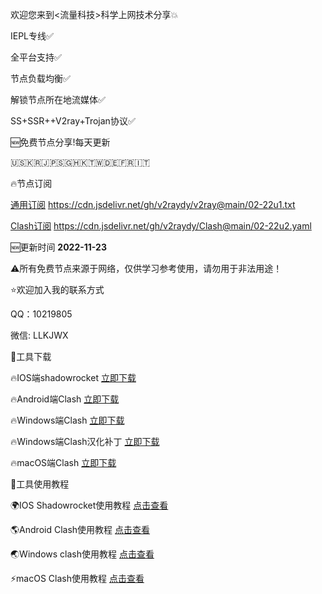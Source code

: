 欢迎您来到<流量科技>科学上网技术分享💥

IEPL专线✅

全平台支持✅

节点负载均衡✅

解锁节点所在地流媒体✅

SS+SSR++V2ray+Trojan协议✅

🆕免费节点分享!每天更新

🇺🇸🇰🇷🇯🇵🇸🇬🇭🇰🇹🇼🇩🇪🇫🇷🇮🇹

🔥节点订阅

[通用订阅](https://cdn.jsdelivr.net/gh/v2raydy/v2ray@main/02-22u1.txt) https://cdn.jsdelivr.net/gh/v2raydy/v2ray@main/02-22u1.txt

[Clash订阅](https://cdn.jsdelivr.net/gh/v2raydy/Clash@main/02-22u2.yaml) https://cdn.jsdelivr.net/gh/v2raydy/Clash@main/02-22u2.yaml

🆕更新时间 **2022-11-23**

⚠️所有免费节点来源于网络，仅供学习参考使用，请勿用于非法用途！

⭐️欢迎加入我的联系方式

QQ：10219805 

微信: LLKJWX 

🌈工具下载

🔥IOS端shadowrocket [立即下载](https://free.shadowrocket.online)

🔥Android端Clash [立即下载](https://download.hutao.cloud/clients/Clash-Android.apk)

🔥Windows端Clash [立即下载](https://download.hutao.cloud/clients/Clash-Windows.exe)

🔥Windows端Clash汉化补丁 [立即下载](https://drive.google.com/file/d/1hLY1pedrIxA1u8sEkPWnMLEsQawD0nvf/view?usp=sharing)

🔥macOS端Clash [立即下载](https://download.hutao.cloud/clients/ClashX.dmg)

🌟工具使用教程

🌍IOS Shadowrocket使用教程 [点击查看](https://hutaocloud-1.gitbook.io/hutaocloud/ios/shadowrocket)

🌎Android Clash使用教程 [点击查看](https://hutaocloud-1.gitbook.io/hutaocloud/android/clashforandroid)

🌏Windows clash使用教程 [点击查看](https://hutaocloud-1.gitbook.io/hutaocloud/windows/clash-for-windows)

⚡️macOS Clash使用教程 [点击查看](https://hutaocloud-1.gitbook.io/hutaocloud/mac/clashx)
